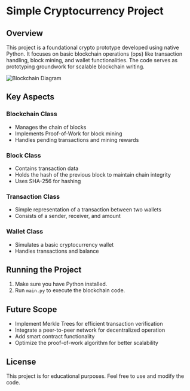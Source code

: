 # Simple Cryptocurrency Project

## Overview

This project is a foundational crypto prototype developed using native Python. It focuses on basic blockchain operations (ops) like transaction handling, block mining, and wallet functionalities. The code serves as prototyping groundwork for scalable blockchain writing.

![Blockchain Diagram](blockchain_diagram.png)

## Key Aspects

### Blockchain Class
- Manages the chain of blocks
- Implements Proof-of-Work for block mining
- Handles pending transactions and mining rewards

### Block Class
- Contains transaction data
- Holds the hash of the previous block to maintain chain integrity
- Uses SHA-256 for hashing

### Transaction Class
- Simple representation of a transaction between two wallets
- Consists of a sender, receiver, and amount

### Wallet Class
- Simulates a basic cryptocurrency wallet
- Handles transactions and balance

## Running the Project

1. Make sure you have Python installed.
2. Run `main.py` to execute the blockchain code.

## Future Scope

- Implement Merkle Trees for efficient transaction verification
- Integrate a peer-to-peer network for decentralized operation
- Add smart contract functionality
- Optimize the proof-of-work algorithm for better scalability

## License

This project is for educational purposes. Feel free to use and modify the code.

